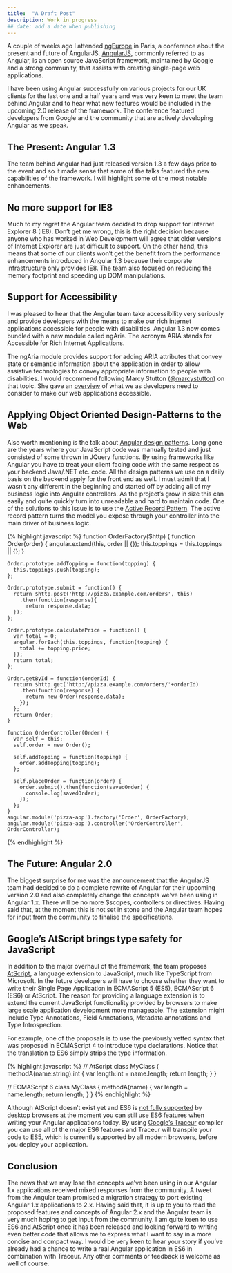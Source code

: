 ```yaml
---
title:  "A Draft Post"
description: Work in progress
## date: add a date when publishing
---
```


A couple of weeks ago I attended [ngEurope](http://ngeurope.org/) in Paris, a conference about the present and future of AngularJS. [AngularJS](http://en.wikipedia.org/wiki/AngularJS), commonly referred to as Angular, is an open source  JavaScript framework, maintained by Google and a strong community, that assists with creating single-page web applications.

I have been using Angular successfully on various projects for our UK clients for the last one and a half years and was very keen to meet the team behind Angular and to hear what new features would be included in the upcoming 2.0 release of the framework. The conference featured developers from Google and the community that are actively developing Angular as we speak.

## The Present: Angular 1.3
The team behind Angular had just released version 1.3 a few days prior to the event and so it made sense that some of the talks featured the new capabilities of the framework. I will highlight some of the most notable enhancements.

## No more support for IE8
Much to my regret the Angular team decided to drop support for Internet Explorer 8 (IE8). Don’t get me wrong, this is the right decision because anyone who has worked in Web Development will agree that older versions of Internet Explorer are just difficult to support. On the other hand, this means that some of our clients won’t get the benefit from the performance enhancements introduced in Angular 1.3 because their corporate infrastructure only provides IE8. The team also focused on reducing the memory footprint and speeding up DOM manipulations.

## Support for Accessibility
I was pleased to hear that the Angular team take accessibility very seriously and provide developers with the means to make our rich internet applications accessible for people with disabilities. Angular 1.3 now comes bundled with a new module called ngAria. The acronym ARIA stands for Accessible for Rich Internet Applications.

The ngAria module provides support for adding ARIA attributes that convey state or semantic information about the application in order to allow assistive technologies to convey appropriate information to people with disabilities. I would recommend following Marcy Stutton ([@marcystutton](https://twitter.com/marcysutton)) on that topic. She gave an [overview](http://marcysutton.github.io/angular-a11y) of what we as developers need to consider to make our web applications accessible.

## Applying Object Oriented Design-Patterns to the Web
Also worth mentioning is the talk about [Angular design patterns](http://goo.gl/15yNrs). Long gone are the years where your JavaScript code was manually tested and just consisted of some thrown in JQuery functions. By using frameworks like Angular you have to treat your client facing code with the same respect as your backend Java/.NET etc. code. All the design patterns  we use on a daily basis on the backend apply for the front end as well. I must admit that I wasn’t any different in the beginning and started off by adding all of my business logic into Angular controllers. As the project’s grow in size this can easily and quite quickly turn into unreadable and hard to maintain code. One of the solutions to this issue is to use the [Active Record Pattern](http://en.wikipedia.org/wiki/Active_record_pattern). The active record pattern turns the model you expose through your controller into the main driver of business logic.

{% highlight javascript %}
function OrderFactory($http) {
	function Order(order) {
	  angular.extend(this, order || {});
	  this.toppings = this.toppings || {};
	}

	Order.prototype.addTopping = function(topping) {
	  this.toppings.push(topping);
	};

	Order.prototype.submit = function() {
	  return $http.post('http://pizza.example.com/orders', this)
	    .then(function(response){
	      return response.data;
	  });
	};

	Order.prototype.calculatePrice = function() {
	  var total = 0;
	  angular.forEach(this.toppings, function(topping) {
	    total += topping.price;
	  });
	  return total;
	};

	Order.getById = function(orderId) {
	  return $http.get('http://pizza.example.com/orders/'+orderId)
	    .then(function(response) {
	      return new Order(response.data);
	    });
	  };
	  return Order;
	}

	function OrderController(Order) {
	  var self = this;
	  self.order = new Order();

	  self.addTopping = function(topping) {
	    order.addTopping(topping);
	  };

	  self.placeOrder = function(order) {
	    order.submit().then(function(savedOrder) {
	      console.log(savedOrder);
	    });
	  };
	}
	angular.module('pizza-app').factory('Order', OrderFactory);
	angular.module('pizza-app').controller('OrderController', OrderController);
{% endhighlight %}

## The Future: Angular 2.0
The biggest surprise for me was the announcement that the AngularJS team had decided to do a complete rewrite of Angular for their upcoming version 2.0 and also completely change the concepts we’ve been using in Angular 1.x. There will be no more $scopes, controllers or directives. Having said that, at the moment this is not set in stone and the Angular team hopes for input from the community to finalise the specifications.

## Google’s AtScript brings type safety for JavaScript
In addition to the major overhaul of the framework, the team proposes [AtScript](https://docs.google.com/document/d/11YUzC-1d0V1-Q3V0fQ7KSit97HnZoKVygDxpWzEYW0U), a language extension to JavaScript, much like TypeScript from Microsoft. In the future developers will have to choose whether they want to write their Single Page Application in ECMAScript 5 (ES5), ECMAScript 6 (ES6) or AtScript. The reason for providing a language extension is to extend the current JavaScript functionality provided by browsers to make large scale application development more manageable. The extension might include Type Annotations, Field Annotations, Metadata annotations and Type Introspection.

For example, one of the proposals is to use the previously vetted syntax that was proposed in ECMAScript 4 to introduce type declarations. Notice that the translation to ES6 simply strips the type information.

{% highlight javascript %}
// AtScript
class MyClass {
  methodA(name:string):int {
    var length:int = name.length;
    return length;
  }
}

// ECMAScript 6
class MyClass {
  methodA(name) {
    var length = name.length;
    return length;
  }
}
{% endhighlight %}

Although AtScript doesn’t exist yet and ES6 is [not fully supported](http://kangax.github.io/compat-table/es6/) by desktop browsers at the moment you can still use ES6 features when writing your Angular applications today. By using [Google’s Traceur](https://code.google.com/p/traceur-compiler/) compiler you can use all of the major ES6 features and Traceur will transpile your code to ES5, which is currently supported by all modern browsers, before you deploy your application.

## Conclusion
The news that we may lose the concepts we’ve been using in our Angular 1.x applications received mixed responses from the community. A tweet from the Angular team promised a migration strategy to port existing Angular 1.x applications to 2.x. Having said that, it is up to you to read the proposed features and concepts of Angular 2.x and the Angular team is very much hoping to get input from the community. I am quite keen to use ES6 and AtScript once it has been released and looking forward to writing even better code that allows me to express what I want to say in a more concise and compact way. I would be very keen to hear your story if you’ve already had a chance to write a real Angular application in ES6 in combination with Traceur. Any other comments or feedback is welcome as well of course.
